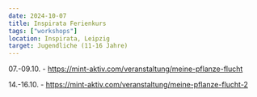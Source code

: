 ```yaml
---
date: 2024-10-07
title: Inspirata Ferienkurs
tags: ["workshops"]
location: Inspirata, Leipzig
target: Jugendliche (11-16 Jahre)
---
```


07.-09.10. - https://mint-aktiv.com/veranstaltung/meine-pflanze-flucht

14.-16.10. - https://mint-aktiv.com/veranstaltung/meine-pflanze-flucht-2
